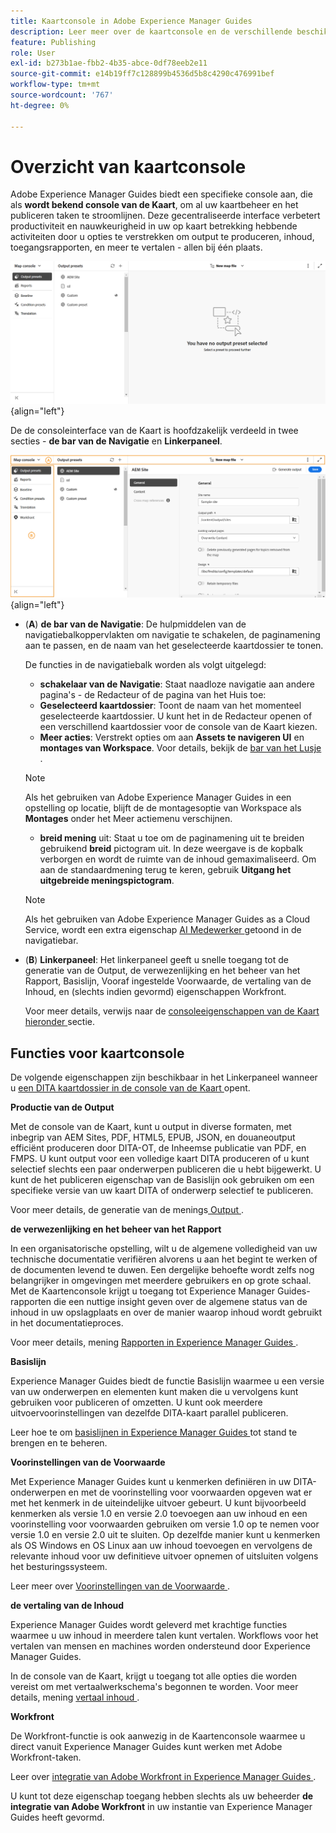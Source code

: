 ```yaml
---
title: Kaartconsole in Adobe Experience Manager Guides
description: Leer meer over de kaartconsole en de verschillende beschikbare functies waarmee u kaarten kunt publiceren en beheren in Adobe Experience Manager Guides.
feature: Publishing
role: User
exl-id: b273b1ae-fbb2-4b35-abce-0df78eeb2e11
source-git-commit: e14b19ff7c128899b4536d5b8c4290c476991bef
workflow-type: tm+mt
source-wordcount: '767'
ht-degree: 0%

---
```


# Overzicht van kaartconsole

Adobe Experience Manager Guides biedt een specifieke console aan, die als **wordt bekend console van de Kaart**, om al uw kaartbeheer en het publiceren taken te stroomlijnen. Deze gecentraliseerde interface verbetert productiviteit en nauwkeurigheid in uw op kaart betrekking hebbende activiteiten door u opties te verstrekken om output te produceren, inhoud, toegangsrapporten, en meer te vertalen - allen bij één plaats.

![ dossier eigenschappen opties tabel ](./images/map-console-screen.png){align="left"}

De de consoleinterface van de Kaart is hoofdzakelijk verdeeld in twee secties - **de bar van de Navigatie** en **Linkerpaneel**.

![ Nieuw ](images/map-console-sections.png){align="left"}

- (**A**) **de bar van de Navigatie**: De hulpmiddelen van de navigatiebalkoppervlakten om navigatie te schakelen, de paginamening aan te passen, en de naam van het geselecteerde kaartdossier te tonen.

  De functies in de navigatiebalk worden als volgt uitgelegd:

   - **schakelaar van de Navigatie**: Staat naadloze navigatie aan andere pagina&#39;s - de Redacteur of de pagina van het Huis toe:
   - **Geselecteerd kaartdossier**: Toont de naam van het momenteel geselecteerde kaartdossier. U kunt het in de Redacteur openen of een verschillend kaartdossier voor de console van de Kaart kiezen.
   - **Meer acties**: Verstrekt opties om aan **Assets te navigeren UI** en **montages van Workspace**. Voor details, bekijk de [ bar van het Lusje ](./web-editor-tab-bar.md).

  >[!NOTE]
  >
  > Als het gebruiken van Adobe Experience Manager Guides in een opstelling op locatie, blijft de de montagesoptie van Workspace als **Montages** onder het Meer actiemenu verschijnen.

   - **breid mening** uit: Staat u toe om de paginamening uit te breiden gebruikend **breid** pictogram uit. In deze weergave is de kopbalk verborgen en wordt de ruimte van de inhoud gemaximaliseerd. Om aan de standaardmening terug te keren, gebruik **Uitgang het uitgebreide meningspictogram**.

  >[!NOTE]
  >
  > Als het gebruiken van Adobe Experience Manager Guides as a Cloud Service, wordt een extra eigenschap [ AI Medewerker ](./ai-assistant.md) getoond in de navigatiebar.

- (**B**) **Linkerpaneel**: Het linkerpaneel geeft u snelle toegang tot de generatie van de Output, de verwezenlijking en het beheer van het Rapport, Basislijn, Vooraf ingestelde Voorwaarde, de vertaling van de Inhoud, en (slechts indien gevormd) eigenschappen Workfront.

  Voor meer details, verwijs naar de [ consoleeigenschappen van de Kaart hieronder ](#map-console-features) sectie.

## Functies voor kaartconsole

De volgende eigenschappen zijn beschikbaar in het Linkerpaneel wanneer u [ een DITA kaartdossier in de console van de Kaart ](./open-files-map-console.md) opent.

**Productie van de Output**

Met de console van de Kaart, kunt u output in diverse formaten, met inbegrip van AEM Sites, PDF, HTML5, EPUB, JSON, en douaneoutput efficiënt produceren door DITA-OT, de Inheemse publicatie van PDF, en FMPS. U kunt output voor een volledige kaart DITA produceren of u kunt selectief slechts een paar onderwerpen publiceren die u hebt bijgewerkt. U kunt de het publiceren eigenschap van de Basislijn ook gebruiken om een specifieke versie van uw kaart DITA of onderwerp selectief te publiceren.

Voor meer details, de generatie van de menings[ Output ](./generate-output.md).

**de verwezenlijking en het beheer van het Rapport**

In een organisatorische opstelling, wilt u de algemene volledigheid van uw technische documentatie verifiëren alvorens u aan het begint te werken of de documenten levend te duwen. Een dergelijke behoefte wordt zelfs nog belangrijker in omgevingen met meerdere gebruikers en op grote schaal. Met de Kaartenconsole krijgt u toegang tot Experience Manager Guides-rapporten die een nuttige insight geven over de algemene status van de inhoud in uw opslagplaats en over de manier waarop inhoud wordt gebruikt in het documentatieproces.

Voor meer details, mening [ Rapporten in Experience Manager Guides ](./reports-intro.md).

**Basislijn**

Experience Manager Guides biedt de functie Basislijn waarmee u een versie van uw onderwerpen en elementen kunt maken die u vervolgens kunt gebruiken voor publiceren of omzetten. U kunt ook meerdere uitvoervoorinstellingen van dezelfde DITA-kaart parallel publiceren.

Leer hoe te om [ basislijnen in Experience Manager Guides ](./web-editor-baseline.md) tot stand te brengen en te beheren.

**Voorinstellingen van de Voorwaarde**

Met Experience Manager Guides kunt u kenmerken definiëren in uw DITA-onderwerpen en met de voorinstelling voor voorwaarden opgeven wat er met het kenmerk in de uiteindelijke uitvoer gebeurt. U kunt bijvoorbeeld kenmerken als versie 1.0 en versie 2.0 toevoegen aan uw inhoud en een voorinstelling voor voorwaarden gebruiken om versie 1.0 op te nemen voor versie 1.0 en versie 2.0 uit te sluiten. Op dezelfde manier kunt u kenmerken als OS Windows en OS Linux aan uw inhoud toevoegen en vervolgens de relevante inhoud voor uw definitieve uitvoer opnemen of uitsluiten volgens het besturingssysteem.

Leer meer over [ Voorinstellingen van de Voorwaarde ](./generate-output-use-condition-presets.md).

**de vertaling van de Inhoud**

Experience Manager Guides wordt geleverd met krachtige functies waarmee u uw inhoud in meerdere talen kunt vertalen. Workflows voor het vertalen van mensen en machines worden ondersteund door Experience Manager Guides.

In de console van de Kaart, krijgt u toegang tot alle opties die worden vereist om met vertaalwerkschema&#39;s begonnen te worden. Voor meer details, mening [ vertaal inhoud ](./translation.md).


**Workfront**

De Workfront-functie is ook aanwezig in de Kaartenconsole waarmee u direct vanuit Experience Manager Guides kunt werken met Adobe Workfront-taken.

Leer over [ integratie van Adobe Workfront in Experience Manager Guides ](./workfront-integration.md).

U kunt tot deze eigenschap toegang hebben slechts als uw beheerder **de integratie van Adobe Workfront** in uw instantie van Experience Manager Guides heeft gevormd.
